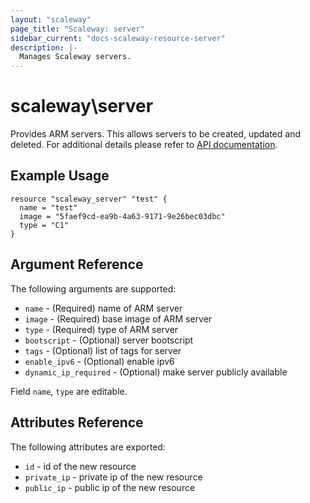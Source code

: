 ```yaml
---
layout: "scaleway"
page_title: "Scaleway: server"
sidebar_current: "docs-scaleway-resource-server"
description: |-
  Manages Scaleway servers.
---
```


# scaleway\server

Provides ARM servers. This allows servers to be created, updated and deleted.
For additional details please refer to [API documentation](https://developer.scaleway.com/#servers).

## Example Usage

```
resource "scaleway_server" "test" {
  name = "test"
  image = "5faef9cd-ea9b-4a63-9171-9e26bec03dbc"
  type = "C1"
}
```

## Argument Reference

The following arguments are supported:

* `name` - (Required) name of ARM server
* `image` - (Required) base image of ARM server
* `type` - (Required) type of ARM server
* `bootscript` - (Optional) server bootscript
* `tags` - (Optional) list of tags for server
* `enable_ipv6` - (Optional) enable ipv6
* `dynamic_ip_required` - (Optional) make server publicly available

Field `name`, `type` are editable.

## Attributes Reference

The following attributes are exported:

* `id` - id of the new resource
* `private_ip` - private ip of the new resource
* `public_ip` - public ip of the new resource

